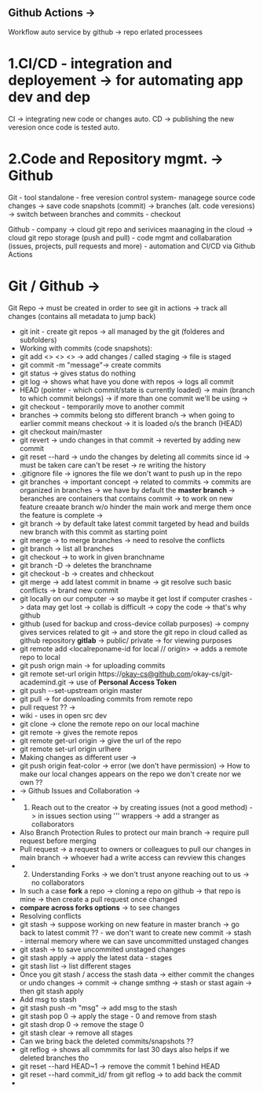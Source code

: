 ## Github Actions -> 
Workflow auto service by github -> repo erlated processees


# 1.CI/CD - integration and deployement -> for automating app dev and dep
CI -> integrating new code or changes auto.
CD -> publishing the new veresion once code is tested auto.
# 2.Code and Repository mgmt. -> Github

Git - tool standalone - free veresion control system- managege source code changes -> save code snapshots (commit) -> branches (alt. code veresions) -> switch between branches and commits - checkout

Github - company -> cloud git repo and serivices maanaging in the cloud -> cloud git repo storage (push and pull) - code mgmt and collabaration (issues, projects, pull requests and more) - automation and CI/CD via Github Actions

# Git / Github -> 

Git Repo -> must be created in order to see git in actions -> track all changes (contains all metadata to jump back)

- git init - create git repos -> all managed by the git (folderes and subfolders)
- Working with commits (code snapshots):
- git add <> <> <> -> add changes / called staging -> file is staged
- git commit -m "message"-> create commits
- git status -> gives status do nothing
- git log -> shows what have you done with repos -> logs all commit
- HEAD (pointer - which commit/state is currently loaded) -> main (branch to which commit belongs) -> if more than one commit we'll be using -> 
- git checkout <id> - temporarily move to another commit  
- branches -> commits belong sto different branch -> when going to earlier commit means checkout -> it is loaded o/s the branch (HEAD)
- git checkout main/master
- git revert <id> -> undo changes in that commit  -> reverted by adding new commit
- git reset --hard <id> -> undo the changes by deleting all commits since id -> must be taken care can't be reset -> re writing the history
- .gitignore file -> ignores the file we don't want to push up in the repo
- git branches -> important concept -> related to commits -> commits are organized in branches -> we have by default the **master branch** -> beranches are containers that contains commit -> to work on new feature creaate branch w/o hinder the main work and merge them once the feature is complete ->
- git branch <name> -> by default take latest commit targeted by head and builds new branch with this commit as starting point 
- git merge <name> -> to merge branches -> need to resolve the conflicts
- git branch -> list all branches
- git checkout <branchname> -> to work in given branchname
- git branch -D <branchname> -> deletes the branchname
- git checkout -b <bname> -> creates and chheckout
- git merge <bname> -> add latest commit in bname -> git resolve such basic conflicts -> brand new commit
- git locally on our computer -> so maybe it get lost if computer crashes -> data may get lost -> collab is difficult -> copy the code -> that's why github
- github (used for backup and cross-device collab purposes) -> compny gives services related to git -> and store the git repo in cloud called as github repository **gitlab** -> public/ private -> for viewing purposes
- git remote add <localreponame-id for local // origin> <url> -> adds a remote repo to local
- git push orign main -> for uploading commits 
- git remote set-url origin https://okay-cs@github.com/okay-cs/git-academind.git -> use of **Personal Access Token**
- git push --set-upstream origin master
- git pull -> for downloading commits from remote repo
- pull request ?? -> 
- wiki - uses in open src dev
- git clone <url> <repo-name> -> clone the remote repo on our local machine
- git remote -> gives the remote repos
- git remote get-url origin -> give the url of the repo 
- git remote set-url origin urlhere
- Making changes as different user -> 
- git push origin feat-color -> error (we don't have permission) ->  How to make our local changes appears on the repo we don't create nor we own ?? 
- -> Github Issues and Collaboration ->
- 1. Reach out to the creator -> by creating issues (not a good method) -> in issues section using ''' wrappers -> add a stranger as collaborators
- Also Branch Protection Rules to protect our main branch -> require pull request before merging
- Pull request -> a request to owners or colleagues to pull our changes in main branch -> whoever had a write access can revview this changes
- 2. Understanding Forks -> we don't trust anyone reaching out to us -> no collaborators
- In such a case **fork** a repo -> cloning a repo on github -> that repo is mine -> then create a pull request once changed
- **compare across forks options** -> to see changes
- Resolving conflicts
- git stash -> suppose working on new feature in master branch -> go back to latest commit ?? - we don't want to create new commit -> stash - internal memory where we can save uncommitted unstaged changes
- git stash -> to save uncommited unstaged changes
- git stash apply -> apply the latest data - stages
- git stash list -> list different stages
- Once you git stash / access the stash data -> either commit the changes or undo changes -> commit -> change smthng -> stash or stast again -> then git stash apply 
- Add msg to stash 
- git stash push -m "msg" -> add msg to the stash
- git stash pop 0 -> apply the stage - 0 and remove from stash 
- git stash drop 0 -> remove the stage 0
- git stash clear -> remove all stages
- Can we bring back the deleted commits/snapshots ?? 
- git reflog -> shows all commmits for last 30 days also helps if we deleted branches tho
- git reset --hard HEAD~1 -> remove the commit 1 behind HEAD
- git reset --hard commit_id/ from git reflog -> to add back the commit
- 